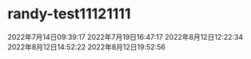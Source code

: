 # randy-test11121111
2022年7月14日09:39:17
2022年7月19日16:47:17
2022年8月12日12:22:34
2022年8月12日14:52:22
2022年8月12日19:52:56
